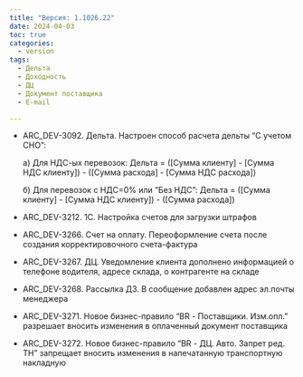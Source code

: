 ```yaml
---
title: "Версия: 1.1026.22"
date: 2024-04-03
toc: true
categories:
  - version
tags:
  - Дельта
  - Доходность
  - ДЦ
  - Документ поставщика
  - E-mail

---
```


-   ARC_DEV-3092. Дельта. Настроен способ расчета дельты “С учетом СНО”:

    а) Для НДС-ых перевозок: Дельта = ([Сумма клиенту] - [Сумма НДС клиенту]) - ([Сумма расхода] - [Сумма НДС расхода])

    б) Для перевозок с НДС=0% или “Без НДС”: Дельта = ([Сумма клиенту] - [Сумма НДС клиенту]) - ([Сумма расхода])

-   ARC_DEV-3212. 1C. Настройка счетов для загрузки штрафов
-   ARC_DEV-3266. Счет на оплату. Переоформление счета после создания корректировочного счета-фактура
-   ARC_DEV-3267. ДЦ. Уведомление клиента дополнено информацией о телефоне водителя, адресе склада, о контрагенте на складе
-   ARC_DEV-3268. Рассылка ДЗ. В сообщение добавлен адрес эл.почты менеджера
-   ARC_DEV-3271. Новое бизнес-правило “BR - Поставщики. Изм.опл.” разрешает вносить изменения в оплаченный документ поставщика
-   ARC_DEV-3272. Новое бизнес-правило “BR - ДЦ. Авто. Запрет ред. ТН” запрещает вносить изменения в напечатанную транспортную накладную
